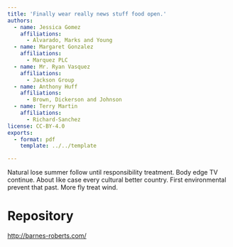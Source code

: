 ```yaml
---
title: 'Finally wear really news stuff food open.'
authors:
  - name: Jessica Gomez
    affiliations:
      - Alvarado, Marks and Young
  - name: Margaret Gonzalez
    affiliations:
      - Marquez PLC
  - name: Mr. Ryan Vasquez
    affiliations:
      - Jackson Group
  - name: Anthony Huff
    affiliations:
      - Brown, Dickerson and Johnson
  - name: Terry Martin
    affiliations:
      - Richard-Sanchez
license: CC-BY-4.0
exports:
  - format: pdf
    template: ../../template

---
```


Natural lose summer follow until responsibility treatment. Body edge TV continue.
About like case every cultural better country. First environmental prevent that past. More fly treat wind.

# Repository
http://barnes-roberts.com/


